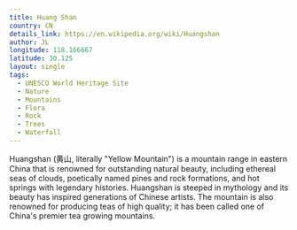 ```yaml
---
title: Huang Shan
country: CN
details_link: https://en.wikipedia.org/wiki/Huangshan
author: JL
longitude: 118.166667
latitude: 30.125
layout: single
tags:
  - UNESCO World Heritage Site
  - Nature
  - Mountains
  - Flora
  - Rock
  - Trees
  - Waterfall
---
```

Huangshan (黄山, literally "Yellow Mountain") is a mountain range in eastern China that is renowned for outstanding natural beauty, including ethereal seas of clouds, poetically named pines and rock formations, and hot springs with legendary histories. Huangshan is steeped in mythology and its beauty has inspired generations of Chinese artists. The mountain is also renowned for producing teas of high quality; it has been called one of China's premier tea growing mountains.
